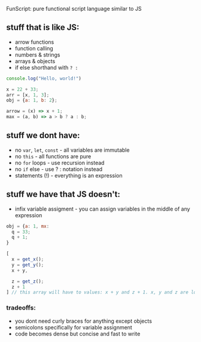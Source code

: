 FunScript: pure functional script language similar to JS

## stuff that is like JS:

- arrow functions
- function calling
- numbers & strings
- arrays & objects
- if else shorthand with `? :`

```javascript
console.log("Hello, world!")
```

```javascript
x = 22 + 33;
arr = [x, 1, 3];
obj = {a: 1, b: 2};
```

```javascript
arrow = (x) => x + 1;
max = (a, b) => a > b ? a : b;
```

## stuff we dont have:

- no `var`, `let`, `const` - all variables are immutable
- no `this` - all functions are pure
- no `for` loops - use recursion instead
- no `if` else - use ? : notation instead
- statements (!) - everything is an expression

## stuff we have that JS doesn't:

- infix variable assigment - you can assign variables in the middle of any expression


```javascript
obj = {a: 1, mx: 
  q = 33;
  q + 1;
}
```

```javascript
[
  x = get_x();
  y = get_y();
  x + y,

  z = get_z();
  z + 1
] // this array will have to values: x + y and z + 1. x, y and z are local to the array not global
```


### tradeoffs:
- you dont need curly braces for anything except objects
- semicolons specifically for variable assignment
- code becomes dense but concise and fast to write